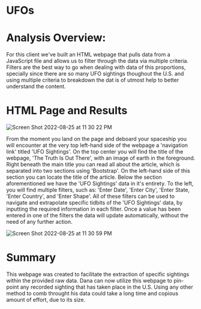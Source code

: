 # UFOs

# Analysis Overview:

For this client we've built an HTML webpage that pulls data from a JavaScript file and allows us to filter through the data via multiple criteria. Filters are the best way to go when dealing with data of this proportions, specially since there are so many UFO sightings thoughout the U.S. and using multiple criteria to breakdown the dat is of utmost help to better understand the content.

# HTML Page and Results

![Screen Shot 2022-08-25 at 11 30 22 PM](https://user-images.githubusercontent.com/100338920/186812224-44ffd1a4-9ce3-4ea3-8fc7-f162205a6100.png)

From the moment you land on the page and deboard your spaceship you will encounter at the very top left-hand side of the webpage a 'navigation link' titled 'UFO Sightings'. On the top center you will find the title of the webpage, 'The Truth Is Out There', with an image of earth in the foreground. Right beneath the main title you can read all about the article, which is separated into two sections using 'Bootstrap'. On the left-hand side of this section you can locate the title of the article. Below the section aforementioned we have the 'UFO Sightings' data in it's entirety. To the left, you will find multiple filters, such as: 'Enter Date', 'Enter City', 'Enter State, 'Enter Country', and 'Enter Shape'. All of these filters can be used to navigate and extrapolate specific tidbits of the 'UFO Sightings' data, by inputting the required information in each filter. Once a value has been entered in one of the filters the data will update automatically, without the need of any further action.

![Screen Shot 2022-08-25 at 11 30 59 PM](https://user-images.githubusercontent.com/100338920/186814297-0757c581-c507-42e4-90b1-fd6a967b1b4e.png)

# Summary

This webpage was created to facilitate the extraction of specific sightings within the provided raw data. Dana can now utilize this webpage to pin-point any recorded sighting that has taken place in the U.S. Using any other method to comb throught his data could take a long time and copious amount of effort, due to its size. 
